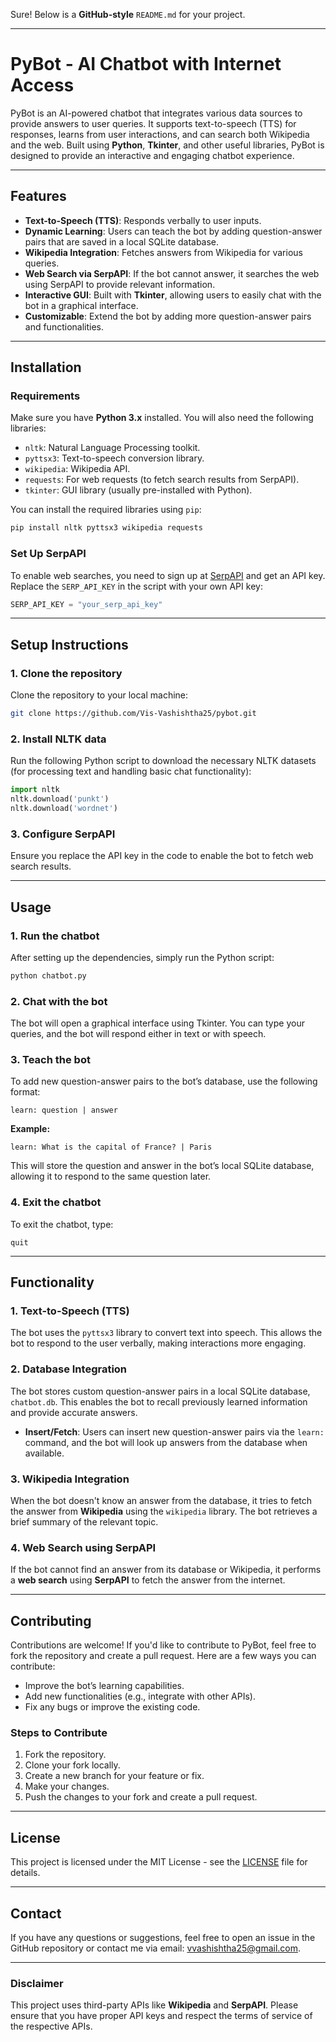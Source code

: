 Sure! Below is a **GitHub-style** `README.md` for your project.

---

# PyBot - AI Chatbot with Internet Access

PyBot is an AI-powered chatbot that integrates various data sources to provide answers to user queries. It supports text-to-speech (TTS) for responses, learns from user interactions, and can search both Wikipedia and the web. Built using **Python**, **Tkinter**, and other useful libraries, PyBot is designed to provide an interactive and engaging chatbot experience.

---

## Features

* **Text-to-Speech (TTS)**: Responds verbally to user inputs.
* **Dynamic Learning**: Users can teach the bot by adding question-answer pairs that are saved in a local SQLite database.
* **Wikipedia Integration**: Fetches answers from Wikipedia for various queries.
* **Web Search via SerpAPI**: If the bot cannot answer, it searches the web using SerpAPI to provide relevant information.
* **Interactive GUI**: Built with **Tkinter**, allowing users to easily chat with the bot in a graphical interface.
* **Customizable**: Extend the bot by adding more question-answer pairs and functionalities.

---

## Installation

### Requirements

Make sure you have **Python 3.x** installed. You will also need the following libraries:

* `nltk`: Natural Language Processing toolkit.
* `pyttsx3`: Text-to-speech conversion library.
* `wikipedia`: Wikipedia API.
* `requests`: For web requests (to fetch search results from SerpAPI).
* `tkinter`: GUI library (usually pre-installed with Python).

You can install the required libraries using `pip`:

```bash
pip install nltk pyttsx3 wikipedia requests
```

### Set Up SerpAPI

To enable web searches, you need to sign up at [SerpAPI](https://serpapi.com/) and get an API key. Replace the `SERP_API_KEY` in the script with your own API key:

```python
SERP_API_KEY = "your_serp_api_key"
```

---

## Setup Instructions

### 1. Clone the repository

Clone the repository to your local machine:

```bash
git clone https://github.com/Vis-Vashishtha25/pybot.git
```

### 2. Install NLTK data

Run the following Python script to download the necessary NLTK datasets (for processing text and handling basic chat functionality):

```python
import nltk
nltk.download('punkt')
nltk.download('wordnet')
```

### 3. Configure SerpAPI

Ensure you replace the API key in the code to enable the bot to fetch web search results.

---

## Usage

### 1. Run the chatbot

After setting up the dependencies, simply run the Python script:

```bash
python chatbot.py
```

### 2. Chat with the bot

The bot will open a graphical interface using Tkinter. You can type your queries, and the bot will respond either in text or with speech.

### 3. Teach the bot

To add new question-answer pairs to the bot’s database, use the following format:

```
learn: question | answer
```

**Example:**

```
learn: What is the capital of France? | Paris
```

This will store the question and answer in the bot’s local SQLite database, allowing it to respond to the same question later.

### 4. Exit the chatbot

To exit the chatbot, type:

```
quit
```

---

## Functionality

### 1. Text-to-Speech (TTS)

The bot uses the `pyttsx3` library to convert text into speech. This allows the bot to respond to the user verbally, making interactions more engaging.

### 2. Database Integration

The bot stores custom question-answer pairs in a local SQLite database, `chatbot.db`. This enables the bot to recall previously learned information and provide accurate answers.

* **Insert/Fetch**: Users can insert new question-answer pairs via the `learn:` command, and the bot will look up answers from the database when available.

### 3. Wikipedia Integration

When the bot doesn't know an answer from the database, it tries to fetch the answer from **Wikipedia** using the `wikipedia` library. The bot retrieves a brief summary of the relevant topic.

### 4. Web Search using SerpAPI

If the bot cannot find an answer from its database or Wikipedia, it performs a **web search** using **SerpAPI** to fetch the answer from the internet.

---

## Contributing

Contributions are welcome! If you'd like to contribute to PyBot, feel free to fork the repository and create a pull request. Here are a few ways you can contribute:

* Improve the bot’s learning capabilities.
* Add new functionalities (e.g., integrate with other APIs).
* Fix any bugs or improve the existing code.

### Steps to Contribute

1. Fork the repository.
2. Clone your fork locally.
3. Create a new branch for your feature or fix.
4. Make your changes.
5. Push the changes to your fork and create a pull request.

---

## License

This project is licensed under the MIT License - see the [LICENSE](LICENSE) file for details.

---

## Contact

If you have any questions or suggestions, feel free to open an issue in the GitHub repository or contact me via email: [vvashishtha25@gmail.com](mailto:vvashishtha25@gmail.com).

---

### Disclaimer

This project uses third-party APIs like **Wikipedia** and **SerpAPI**. Please ensure that you have proper API keys and respect the terms of service of the respective APIs.



